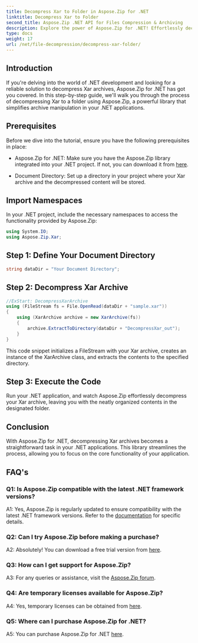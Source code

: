 ```yaml
---
title: Decompress Xar to Folder in Aspose.Zip for .NET
linktitle: Decompress Xar to Folder
second_title: Aspose.Zip .NET API for Files Compression & Archiving
description: Explore the power of Aspose.Zip for .NET! Effortlessly decompress Xar archives with this user-friendly tutorial. Enhance your .NET development experience.
type: docs
weight: 17
url: /net/file-decompression/decompress-xar-folder/
---
```

## Introduction

If you're delving into the world of .NET development and looking for a reliable solution to decompress Xar archives, Aspose.Zip for .NET has got you covered. In this step-by-step guide, we'll walk you through the process of decompressing Xar to a folder using Aspose.Zip, a powerful library that simplifies archive manipulation in your .NET applications.

## Prerequisites

Before we dive into the tutorial, ensure you have the following prerequisites in place:

- Aspose.Zip for .NET: Make sure you have the Aspose.Zip library integrated into your .NET project. If not, you can download it from [here](https://releases.aspose.com/zip/net/).

- Document Directory: Set up a directory in your project where your Xar archive and the decompressed content will be stored.

## Import Namespaces

In your .NET project, include the necessary namespaces to access the functionality provided by Aspose.Zip:

```csharp
using System.IO;
using Aspose.Zip.Xar;
```

## Step 1: Define Your Document Directory

```csharp
string dataDir = "Your Document Directory";
```

## Step 2: Decompress Xar Archive

```csharp
//ExStart: DecompressXarArchive
using (FileStream fs = File.OpenRead(dataDir + "sample.xar"))
{
    using (XarArchive archive = new XarArchive(fs))
    {
        archive.ExtractToDirectory(dataDir + "DecompressXar_out");
    }
}
```

This code snippet initializes a FileStream with your Xar archive, creates an instance of the XarArchive class, and extracts the contents to the specified directory.

## Step 3: Execute the Code

Run your .NET application, and watch Aspose.Zip effortlessly decompress your Xar archive, leaving you with the neatly organized contents in the designated folder.

## Conclusion

With Aspose.Zip for .NET, decompressing Xar archives becomes a straightforward task in your .NET applications. This library streamlines the process, allowing you to focus on the core functionality of your application.


## FAQ's

### Q1: Is Aspose.Zip compatible with the latest .NET framework versions?

A1: Yes, Aspose.Zip is regularly updated to ensure compatibility with the latest .NET framework versions. Refer to the [documentation](https://reference.aspose.com/zip/net/) for specific details.

### Q2: Can I try Aspose.Zip before making a purchase?

A2: Absolutely! You can download a free trial version from [here](https://releases.aspose.com/).

### Q3: How can I get support for Aspose.Zip?

A3: For any queries or assistance, visit the [Aspose.Zip forum](https://forum.aspose.com/c/zip/37).

### Q4: Are temporary licenses available for Aspose.Zip?

A4: Yes, temporary licenses can be obtained from [here](https://purchase.aspose.com/temporary-license/).

### Q5: Where can I purchase Aspose.Zip for .NET?

A5: You can purchase Aspose.Zip for .NET [here](https://purchase.aspose.com/buy).

